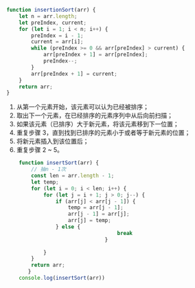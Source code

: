 ```js
function insertionSort(arr) {
    let n = arr.length;
    let preIndex, current;
    for (let i = 1; i < n; i++) {
        preIndex = i - 1;
        current = arr[i];
        while (preIndex >= 0 && arr[preIndex] > current) {
            arr[preIndex + 1] = arr[preIndex];
            preIndex--;
        }
        arr[preIndex + 1] = current;
    }
    return arr;
}
```

1. 从第一个元素开始，该元素可以认为已经被排序；
2. 取出下一个元素，在已经排序的元素序列中从后向前扫描；
3. 如果该元素（已排序）大于新元素，将该元素移到下一位置；
4. 重复步骤 3，直到找到已排序的元素小于或者等于新元素的位置；
5. 将新元素插入到该位置后；
6. 重复步骤 2 ~ 5。

```js
    function insertSort(arr) {
        // 抽n - 1次
        const len = arr.length - 1;
        let temp;
        for (let i = 0; i < len; i++) {
            for (let j = i + 1; j > 0; j--) {
                if (arr[j] < arr[j - 1]) {
                    temp = arr[j - 1];
                    arr[j - 1] = arr[j];
                    arr[j] = temp;
                } else {
									break
								}
                
            }
        }
        return arr;
       }
    console.log(insertSort(arr))
```

